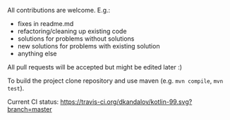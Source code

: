 All contributions are welcome. E.g.:
 - fixes in readme.md
 - refactoring/cleaning up existing code
 - solutions for problems without solutions
 - new solutions for problems with existing solution
 - anything else

All pull requests will be accepted but might be edited later :)

To build the project clone repository and use maven (e.g. ``mvn compile``, ``mvn test``).

Current CI status: https://travis-ci.org/dkandalov/kotlin-99.svg?branch=master